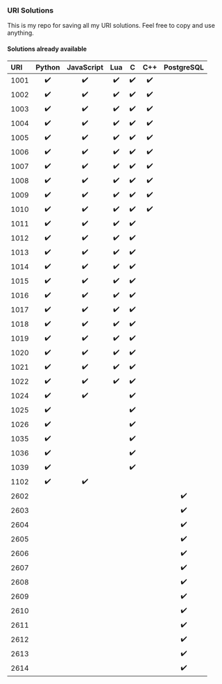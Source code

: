 ### URI Solutions

This is my repo for saving all my URI solutions.
Feel free to copy and use anything.

#### Solutions already available
<!--TABLE-->
URI  | Python | JavaScript | Lua | C |  C++ | PostgreSQL 
:--- | :---: | :---: | :---: | :---: | :---: | :---: 
1001 | :heavy_check_mark: | :heavy_check_mark: | :heavy_check_mark: | :heavy_check_mark: | :heavy_check_mark: | 
1002 | :heavy_check_mark: | :heavy_check_mark: | :heavy_check_mark: | :heavy_check_mark: | :heavy_check_mark: | 
1003 | :heavy_check_mark: | :heavy_check_mark: | :heavy_check_mark: | :heavy_check_mark: | :heavy_check_mark: | 
1004 | :heavy_check_mark: | :heavy_check_mark: | :heavy_check_mark: | :heavy_check_mark: | :heavy_check_mark: | 
1005 | :heavy_check_mark: | :heavy_check_mark: | :heavy_check_mark: | :heavy_check_mark: | :heavy_check_mark: | 
1006 | :heavy_check_mark: | :heavy_check_mark: | :heavy_check_mark: | :heavy_check_mark: | :heavy_check_mark: | 
1007 | :heavy_check_mark: | :heavy_check_mark: | :heavy_check_mark: | :heavy_check_mark: | :heavy_check_mark: | 
1008 | :heavy_check_mark: | :heavy_check_mark: | :heavy_check_mark: | :heavy_check_mark: | :heavy_check_mark: | 
1009 | :heavy_check_mark: | :heavy_check_mark: | :heavy_check_mark: | :heavy_check_mark: | :heavy_check_mark: | 
1010 | :heavy_check_mark: | :heavy_check_mark: | :heavy_check_mark: | :heavy_check_mark: | :heavy_check_mark: | 
1011 | :heavy_check_mark: | :heavy_check_mark: | :heavy_check_mark: | :heavy_check_mark: |  | 
1012 | :heavy_check_mark: | :heavy_check_mark: | :heavy_check_mark: | :heavy_check_mark: |  | 
1013 | :heavy_check_mark: | :heavy_check_mark: | :heavy_check_mark: | :heavy_check_mark: |  | 
1014 | :heavy_check_mark: | :heavy_check_mark: | :heavy_check_mark: | :heavy_check_mark: |  | 
1015 | :heavy_check_mark: | :heavy_check_mark: | :heavy_check_mark: | :heavy_check_mark: |  | 
1016 | :heavy_check_mark: | :heavy_check_mark: | :heavy_check_mark: | :heavy_check_mark: |  | 
1017 | :heavy_check_mark: | :heavy_check_mark: | :heavy_check_mark: | :heavy_check_mark: |  | 
1018 | :heavy_check_mark: | :heavy_check_mark: | :heavy_check_mark: | :heavy_check_mark: |  | 
1019 | :heavy_check_mark: | :heavy_check_mark: | :heavy_check_mark: | :heavy_check_mark: |  | 
1020 | :heavy_check_mark: | :heavy_check_mark: | :heavy_check_mark: | :heavy_check_mark: |  | 
1021 | :heavy_check_mark: | :heavy_check_mark: | :heavy_check_mark: | :heavy_check_mark: |  | 
1022 | :heavy_check_mark: | :heavy_check_mark: | :heavy_check_mark: | :heavy_check_mark: |  | 
1024 | :heavy_check_mark: | :heavy_check_mark: |  | :heavy_check_mark: |  | 
1025 | :heavy_check_mark: |  |  | :heavy_check_mark: |  | 
1026 | :heavy_check_mark: |  |  | :heavy_check_mark: |  | 
1035 | :heavy_check_mark: |  |  | :heavy_check_mark: |  | 
1036 | :heavy_check_mark: |  |  | :heavy_check_mark: |  | 
1039 | :heavy_check_mark: |  |  | :heavy_check_mark: |  | 
1102 | :heavy_check_mark: | :heavy_check_mark: |  |  |  | 
2602 |  |  |  |  |  | :heavy_check_mark:
2603 |  |  |  |  |  | :heavy_check_mark:
2604 |  |  |  |  |  | :heavy_check_mark:
2605 |  |  |  |  |  | :heavy_check_mark:
2606 |  |  |  |  |  | :heavy_check_mark:
2607 |  |  |  |  |  | :heavy_check_mark:
2608 |  |  |  |  |  | :heavy_check_mark:
2609 |  |  |  |  |  | :heavy_check_mark:
2610 |  |  |  |  |  | :heavy_check_mark:
2611 |  |  |  |  |  | :heavy_check_mark:
2612 |  |  |  |  |  | :heavy_check_mark:
2613 |  |  |  |  |  | :heavy_check_mark:
2614 |  |  |  |  |  | :heavy_check_mark:
